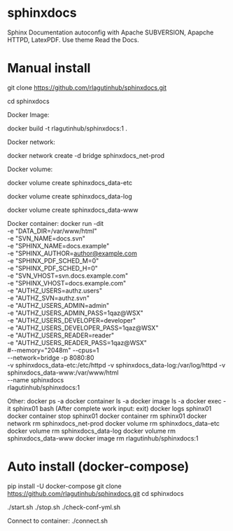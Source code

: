# sphinxdocs
Sphinx Documentation autoconfig with Apache SUBVERSION, Apapche HTTPD, LatexPDF. Use theme Read the Docs.

# Manual install

git clone https://github.com/rlagutinhub/sphinxdocs.git

cd sphinxdocs

Docker Image:

docker build -t rlagutinhub/sphinxdocs:1 .

Docker network:

docker network create -d bridge sphinxdocs_net-prod

Docker volume:

docker volume create sphinxdocs_data-etc

docker volume create sphinxdocs_data-log

docker volume create sphinxdocs_data-www

Docker container:
docker run -dit \
	-e "DATA_DIR=/var/www/html" \
	-e "SVN_NAME=docs.svn" \
	-e "SPHINX_NAME=docs.example" \
	-e "SPHINX_AUTHOR=author@example.com \
	-e "SPHINX_PDF_SCHED_M=0" \
	-e "SPHINX_PDF_SCHED_H=0" \
	-e "SVN_VHOST=svn.docs.example.com" \
	-e "SPHINX_VHOST=docs.example.com" \
	-e "AUTHZ_USERS=authz.users" \
	-e "AUTHZ_SVN=authz.svn" \
	-e "AUTHZ_USERS_ADMIN=admin" \
	-e "AUTHZ_USERS_ADMIN_PASS=1qaz@WSX" \
	-e "AUTHZ_USERS_DEVELOPER=developer" \
	-e "AUTHZ_USERS_DEVELOPER_PASS=1qaz@WSX" \
	-e "AUTHZ_USERS_READER=reader" \
	-e "AUTHZ_USERS_READER_PASS=1qaz@WSX" \
	#--memory="2048m" --cpus=1 \
	--network=bridge -p 8080:80 \
	-v sphinxdocs_data-etc:/etc/httpd -v sphinxdocs_data-log:/var/log/httpd -v sphinxdocs_data-www:/var/www/html \
	--name sphinxdocs \
	rlagutinhub/sphinxdocs:1

Other:
docker ps -a
docker container ls -a
docker image ls -a
docker exec -it sphinx01 bash (After complete work input: exit)
docker logs sphinx01
docker container stop sphinx01
docker container rm sphinx01
docker network rm sphinxdocs_net-prod
docker volume rm sphinxdocs_data-etc
docker volume rm sphinxdocs_data-log
docker volume rm sphinxdocs_data-www
docker image rm rlagutinhub/sphinxdocs:1

# Auto install (docker-compose)

pip install -U docker-compose
git clone https://github.com/rlagutinhub/sphinxdocs.git
cd sphinxdocs

./start.sh
./stop.sh
./check-conf-yml.sh

Connect to container:
./connect.sh

